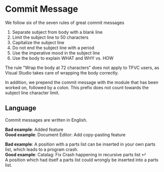 # Commit Message

We follow six of the seven rules of great commit messages

1. Separate subject from body with a blank line
2. Limit the subject line to 50 characters
3. Capitalize the subject line
4. Do not end the subject line with a period
5. Use the imperative mood in the subject line 
6. Use the body to explain WHAT and WHY vs. HOW

The rule "Wrap the body at 72 characters" does not apply to TFVC users, as Visual Studio takes care of wrapping the body correctly.

In addition, we prepend the commit message with the module that has been worked on, followed by a colon. This prefix does not count towards the subject line character limit.

## Language
Commit messages are written in English.

**Bad example**: Added feature  
**Good example**: Document Editor: Add copy-pasting feature

**Bad example**: A position with a parts list can be inserted in your own parts list, which leads to a program crash.  
**Good example**: Catalag: Fix Crash happening in recursive parts list ↵  
A position which had itself a parts list could wrongly be inserted into a parts list.
